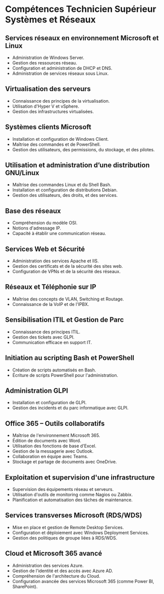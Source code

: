 # Compétences Technicien Supérieur Systèmes et Réseaux

## Services réseaux en environnement Microsoft et Linux
- Administration de Windows Server.
- Gestion des ressources réseau.
- Configuration et administration de DHCP et DNS.
- Administration de services réseaux sous Linux.

## Virtualisation des serveurs
- Connaissance des principes de la virtualisation.
- Utilisation d'Hyper V et vSphere.
- Gestion des infrastructures virtualisées.

## Systèmes clients Microsoft
- Installation et configuration de Windows Client.
- Maîtrise des commandes et de PowerShell.
- Gestion des utilisateurs, des permissions, du stockage, et des pilotes.

## Utilisation et administration d’une distribution GNU/Linux
- Maîtrise des commandes Linux et du Shell Bash.
- Installation et configuration de distributions Debian.
- Gestion des utilisateurs, des droits, et des services.

## Base des réseaux
- Compréhension du modèle OSI.
- Notions d'adressage IP.
- Capacité à établir une communication réseau.

## Services Web et Sécurité
- Administration des services Apache et IIS.
- Gestion des certificats et de la sécurité des sites web.
- Configuration de VPNs et de la sécurité des réseaux.

## Réseaux et Téléphonie sur IP
- Maîtrise des concepts de VLAN, Switching et Routage.
- Connaissance de la VoIP et de l'IPBX.

## Sensibilisation ITIL et Gestion de Parc
- Connaissance des principes ITIL.
- Gestion des tickets avec GLPI.
- Communication efficace en support IT.

## Initiation au scripting Bash et PowerShell
- Création de scripts automatisés en Bash.
- Écriture de scripts PowerShell pour l'administration.

## Administration GLPI
- Installation et configuration de GLPI.
- Gestion des incidents et du parc informatique avec GLPI.

## Office 365 – Outils collaboratifs
- Maîtrise de l'environnement Microsoft 365.
- Édition de documents avec Word.
- Utilisation des fonctions de base d'Excel.
- Gestion de la messagerie avec Outlook.
- Collaboration en équipe avec Teams.
- Stockage et partage de documents avec OneDrive.

## Exploitation et supervision d'une infrastructure
- Supervision des équipements réseau et serveurs.
- Utilisation d'outils de monitoring comme Nagios ou Zabbix.
- Planification et automatisation des tâches de maintenance.

## Services transverses Microsoft (RDS/WDS)
- Mise en place et gestion de Remote Desktop Services.
- Configuration et déploiement avec Windows Deployment Services.
- Gestion des politiques de groupe liées à RDS/WDS.

## Cloud et Microsoft 365 avancé
- Administration des services Azure.
- Gestion de l'identité et des accès avec Azure AD.
- Compréhension de l'architecture du Cloud.
- Configuration avancée des services Microsoft 365 (comme Power BI, SharePoint).
